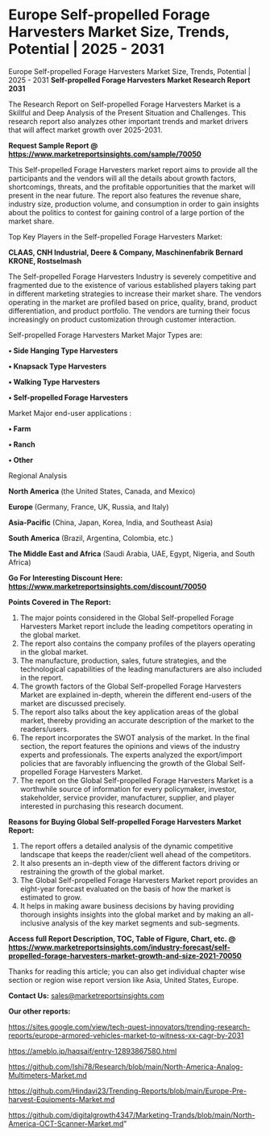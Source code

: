 # Europe Self-propelled Forage Harvesters Market Size, Trends, Potential | 2025 - 2031
 Europe Self-propelled Forage Harvesters Market Size, Trends, Potential | 2025 - 2031
<strong>Self-propelled Forage Harvesters Market Research Report 2031</strong>

The Research Report on Self-propelled Forage Harvesters Market is a Skillful and Deep Analysis of the Present Situation and Challenges. This research report also analyzes other important trends and market drivers that will affect market growth over 2025-2031.

<strong>Request Sample Report @ <a href=https://www.marketreportsinsights.com/sample/70050>https://www.marketreportsinsights.com/sample/70050</a></strong>

This Self-propelled Forage Harvesters market report aims to provide all the participants and the vendors will all the details about growth factors, shortcomings, threats, and the profitable opportunities that the market will present in the near future. The report also features the revenue share, industry size, production volume, and consumption in order to gain insights about the politics to contest for gaining control of a large portion of the market share.

Top Key Players in the Self-propelled Forage Harvesters Market:

<strong>CLAAS, CNH Industrial, Deere & Company, Maschinenfabrik Bernard KRONE, Rostselmash</strong>

The Self-propelled Forage Harvesters Industry is severely competitive and fragmented due to the existence of various established players taking part in different marketing strategies to increase their market share. The vendors operating in the market are profiled based on price, quality, brand, product differentiation, and product portfolio. The vendors are turning their focus increasingly on product customization through customer interaction.

Self-propelled Forage Harvesters Market Major Types are:

<strong>• Side Hanging Type Harvesters

• Knapsack Type Harvesters

• Walking Type Harvesters

• Self-propelled Forage Harvesters</strong>

Market Major end-user applications :

<strong>• Farm

• Ranch

• Other</strong>

Regional Analysis

</u><strong><b>North America</b></strong> (the United States, Canada, and Mexico)

<strong><b>Europe </b></strong>(Germany, France, UK, Russia, and Italy)

<strong><b>Asia-Pacific</b></strong> (China, Japan, Korea, India, and Southeast Asia)

<strong><b>South America</b></strong> (Brazil, Argentina, Colombia, etc.)

<strong><b>The Middle East and Africa</b></strong> (Saudi Arabia, UAE, Egypt, Nigeria, and South Africa)

<strong>Go For Interesting Discount Here: <a href=https://www.marketreportsinsights.com/discount/70050>https://www.marketreportsinsights.com/discount/70050</a></strong>

<strong>Points Covered in The Report:</strong>
<ol>
  <li>The major points considered in the Global Self-propelled Forage Harvesters Market report include the leading competitors operating in the global market.</li>
  <li>The report also contains the company profiles of the players operating in the global market.</li>
  <li>The manufacture, production, sales, future strategies, and the technological capabilities of the leading manufacturers are also included in the report.</li>
  <li>The growth factors of the Global Self-propelled Forage Harvesters Market are explained in-depth, wherein the different end-users of the market are discussed precisely.</li>
  <li>The report also talks about the key application areas of the global market, thereby providing an accurate description of the market to the readers/users.</li>
  <li>The report incorporates the SWOT analysis of the market. In the final section, the report features the opinions and views of the industry experts and professionals. The experts analyzed the export/import policies that are favorably influencing the growth of the Global Self-propelled Forage Harvesters Market.</li>
  <li>The report on the Global Self-propelled Forage Harvesters Market is a worthwhile source of information for every policymaker, investor, stakeholder, service provider, manufacturer, supplier, and player interested in purchasing this research document.</li>
</ol>
<strong>Reasons for Buying Global Self-propelled Forage Harvesters Market Report:</strong>

<ol>
  <li>The report offers a detailed analysis of the dynamic competitive landscape that keeps the reader/client well ahead of the competitors.</li>
  <li>It also presents an in-depth view of the different factors driving or restraining the growth of the global market.</li>
  <li>The Global Self-propelled Forage Harvesters Market report provides an eight-year forecast evaluated on the basis of how the market is estimated to grow.</li>
  <li>It helps in making aware business decisions by having providing thorough insights insights into the global market and by making an all-inclusive analysis of the key market segments and sub-segments.</li>
</ol>
<strong>Access full Report Description, TOC, Table of Figure, Chart, etc. @ <a href=https://www.marketreportsinsights.com/industry-forecast/self-propelled-forage-harvesters-market-growth-and-size-2021-70050>https://www.marketreportsinsights.com/industry-forecast/self-propelled-forage-harvesters-market-growth-and-size-2021-70050</a></strong>


Thanks for reading this article; you can also get individual chapter wise section or region wise report version like Asia, United States, Europe.

<strong>Contact Us:</strong>
sales@marketreportsinsights.com

<strong>Our other reports:</strong>

<a href=https://sites.google.com/view/tech-quest-innovators/trending-research-reports/europe-armored-vehicles-market-to-witness-xx-cagr-by-2031>https://sites.google.com/view/tech-quest-innovators/trending-research-reports/europe-armored-vehicles-market-to-witness-xx-cagr-by-2031</a>

<a href=https://ameblo.jp/haqsaif/entry-12893867580.html>https://ameblo.jp/haqsaif/entry-12893867580.html</a>

<a href=https://github.com/Ishi78/Research/blob/main/North-America-Analog-Multimeters-Market.md>https://github.com/Ishi78/Research/blob/main/North-America-Analog-Multimeters-Market.md</a>

<a href=https://github.com/Hindavi23/Trending-Reports/blob/main/Europe-Pre-harvest-Equipments-Market.md>https://github.com/Hindavi23/Trending-Reports/blob/main/Europe-Pre-harvest-Equipments-Market.md</a>

<a href=https://github.com/digitalgrowth4347/Marketing-Trands/blob/main/North-America-OCT-Scanner-Market.md>https://github.com/digitalgrowth4347/Marketing-Trands/blob/main/North-America-OCT-Scanner-Market.md</a>"
